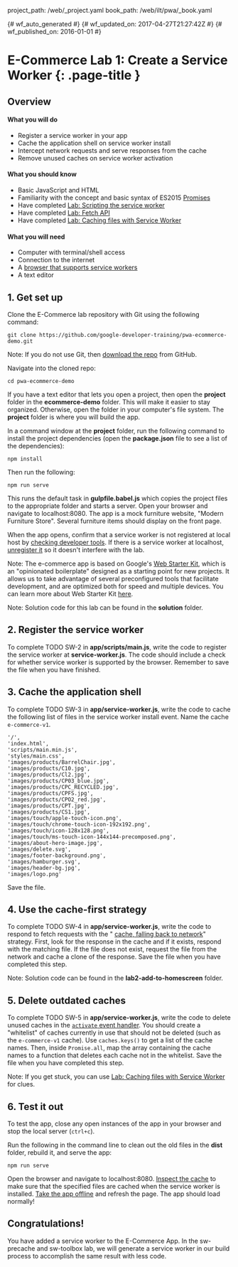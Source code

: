 project_path: /web/_project.yaml
book_path: /web/ilt/pwa/_book.yaml

{# wf_auto_generated #}
{# wf_updated_on: 2017-04-27T21:27:42Z #}
{# wf_published_on: 2016-01-01 #}


# E-Commerce Lab 1: Create a Service Worker {: .page-title }




<div id="overview"></div>


## Overview




#### What you will do

* Register a service worker in your app
* Cache the application shell on service worker install
* Intercept network requests and serve responses from the cache
* Remove unused caches on service worker activation

#### What you should know

* Basic JavaScript and HTML
* Familiarity with the concept and basic syntax of ES2015  [Promises](http://www.html5rocks.com/en/tutorials/es6/promises/)
* Have completed  [Lab: Scripting the service worker](lab-scripting-the-service-worker)
* Have completed  [Lab: Fetch API](lab-fetch-api)
* Have completed  [Lab: Caching files with Service Worker](lab-caching-files-with-service-worker)

#### What you will need

* Computer with terminal/shell access
* Connection to the internet
* A  [browser that supports service workers](https://jakearchibald.github.io/isserviceworkerready/)
* A text editor

<div id="1"></div>


## 1. Get set up




Clone the E-Commerce lab repository with Git using the following command: 

    git clone https://github.com/google-developer-training/pwa-ecommerce-demo.git



Note:  If you do not use Git, then <a class="btn" role="button" href="https://github.com/google-developer-training/pwa-ecommerce-demo/archive/master.zip">download the repo</a> from GitHub.



Navigate into the cloned repo:

    cd pwa-ecommerce-demo

If you have a text editor that lets you open a project, then open the __project__ folder in the __ecommerce-demo__ folder. This will make it easier to stay organized. Otherwise, open the folder in your computer's file system. The __project__ folder is where you will build the app.

In a command window at the __project__ folder, run the following command to install the project dependencies (open the __package.json__ file to see a list of the dependencies):

    npm install

Then run the following:

    npm run serve

This runs the default task in __gulpfile.babel.js__ which copies the project files to the appropriate folder and starts a server. Open your browser and navigate to localhost:8080. The app is a mock furniture website, "Modern Furniture Store". Several furniture items should display on the front page. 

When the app opens, confirm that a service worker is not registered at local host by  [checking developer tools](tools-for-pwa-developers#accesssw). If there is a service worker at localhost,  [unregister it](tools-for-pwa-developers#unregister) so it doesn't interfere with the lab.



Note: The e-commerce app is based on Google's  [Web Starter Kit](https://github.com/google/web-starter-kit/), which is an "opinionated boilerplate" designed as a starting point for new projects. It allows us to take advantage of several preconfigured tools that facilitate development, and are optimized both for speed and multiple devices. You can learn more about Web Starter Kit  [here](/web/tools/starter-kit/).





Note: Solution code for this lab can be found in the __solution__ folder.



<div id="2"></div>


## 2. Register the service worker




To complete TODO SW-2 in __app/scripts/main.js__, write the code to register the service worker at __service-worker.js__. The code should include a check for whether service worker is supported by the browser. Remember to save the file when you have finished.

<div id="3"></div>


## 3. Cache the application shell




To complete TODO SW-3 in __app/service-worker.js__, write the code to cache the following list of files in the service worker install event. Name the cache `e-commerce-v1`.

```
'/',
'index.html',
'scripts/main.min.js',
'styles/main.css',
'images/products/BarrelChair.jpg',
'images/products/C10.jpg',
'images/products/Cl2.jpg',
'images/products/CP03_blue.jpg',
'images/products/CPC_RECYCLED.jpg',
'images/products/CPFS.jpg',
'images/products/CPO2_red.jpg',
'images/products/CPT.jpg',
'images/products/CS1.jpg',
'images/touch/apple-touch-icon.png',
'images/touch/chrome-touch-icon-192x192.png',
'images/touch/icon-128x128.png',
'images/touch/ms-touch-icon-144x144-precomposed.png',
'images/about-hero-image.jpg',
'images/delete.svg',
'images/footer-background.png',
'images/hamburger.svg',
'images/header-bg.jpg',
'images/logo.png'
```

Save the file.

<div id="4"></div>


## 4. Use the cache-first strategy




To complete TODO SW-4 in __app/service-worker.js__, write the code to respond to fetch requests with the " [cache, falling back to network](/web/fundamentals/instant-and-offline/offline-cookbook/#cache-falling-back-to-network)" strategy. First, look for the response in the cache and if it exists, respond with the matching file. If the file does not exist, request the file from the network and cache a clone of the response. Save the file when you have completed this step.



Note: Solution code can be found in the __lab2-add-to-homescreen__ folder.



<div id="5"></div>


## 5. Delete outdated caches




To complete TODO SW-5 in __app/service-worker.js__, write the code to delete unused caches in the  [`activate` event handler](/web/fundamentals/instant-and-offline/offline-cookbook/#on-activate). You should create a "whitelist" of caches currently in use that should not be deleted (such as the `e-commerce-v1` cache). Use `caches.keys()` to get a list of the cache names. Then, inside `Promise.all`, map the array containing the cache names to a function that deletes each cache not in the whitelist. Save the file when you have completed this step.



Note: If you get stuck, you can use  [Lab: Caching files with Service Worker](lab-caching-files-with-service-worker) for clues.

 

<div id="6"></div>


## 6. Test it out




To test the app, close any open instances of the app in your browser and stop the local server (`ctrl+c`).

Run the following in the command line to clean out the old files in the __dist__ folder, rebuild it, and serve the app:

    npm run serve

Open the browser and navigate to localhost:8080.  [Inspect the cache](tools-for-pwa-developers#storage) to make sure that the specified files are cached when the service worker is installed.  [Take the app offline](tools-for-pwa-developers#offline) and refresh the page. The app should load normally!

<div id="congrats"></div>


## Congratulations!




You have added a service worker to the E-Commerce App. In the sw-precache and sw-toolbox lab, we will generate a service worker in our build process to accomplish the same result with less code.


